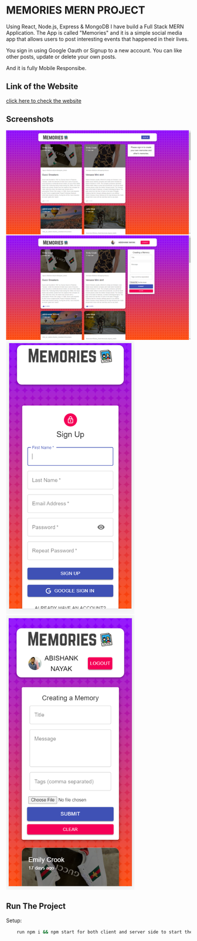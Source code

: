 
# MEMORIES MERN PROJECT
Using React, Node.js, Express & MongoDB I have build a Full Stack MERN Application. The App is called "Memories" and it is a simple social media app that allows users to post interesting events that happened in their lives.

You sign in using Google Oauth or Signup to a new account. You can like other posts, update or delete your own posts.


And it is fully Mobile Responsibe.


## Link of the Website
[click here to check the website](https://memories-mern-w-app.netlify.app/)


## Screenshots

<img src="./screenshots/Screenshot1.png" width="700px">

<img src="./screenshots/Screenshot2.png" width="700px">

<img src="./screenshots/Screenshot3.png" width="350px">

<img src="./screenshots/Screenshot4.png" width="350px">



## Run The Project

Setup:

```bash
    run npm i && npm start for both client and server side to start the app
```
